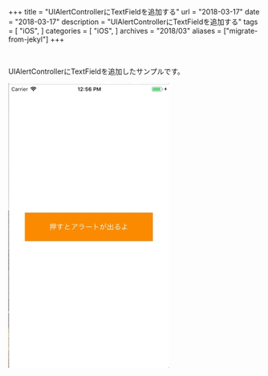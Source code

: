 +++
title = "UIAlertControllerにTextFieldを追加する"
url = "2018-03-17"
date = "2018-03-17"
description = "UIAlertControllerにTextFieldを追加する"
tags = [
    "iOS",
]
categories = [
    "iOS",
]
archives = "2018/03"
aliases = ["migrate-from-jekyl"]
+++

<br>

UIAlertControllerにTextFieldを追加したサンプルです。  

![alt](1.gif)

<script src="https://gist.github.com/O-Junpei/73a6d7c7a5010615326516674b25966e.js"></script>
